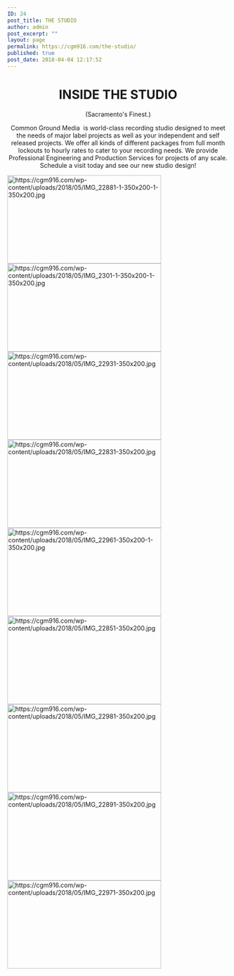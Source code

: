 ```yaml
---
ID: 24
post_title: THE STUDIO
author: admin
post_excerpt: ""
layout: page
permalink: https://cgm916.com/the-studio/
published: true
post_date: 2018-04-04 12:17:52
---
```

<h1 style="text-align: center;">INSIDE THE STUDIO</h1>
<p style="text-align: center;">(Sacramento's Finest.)</p>
<p style="text-align: center;">Common Ground Media  is world-class recording studio designed to meet the needs of major label projects as well as your independent and self released projects. We offer all kinds of different packages from full month lockouts to hourly rates to cater to your recording needs. We provide Professional Engineering and Production Services for projects of any scale. Schedule a visit today and see our new studio design!</p>
 <a href="_self" target="_blank" ><img src="https://cgm916.com/wp-content/uploads/2018/05/IMG_22881-1-350x200-1-350x200.jpg" alt="https://cgm916.com/wp-content/uploads/2018/05/IMG_22881-1-350x200-1-350x200.jpg" width="350" height="200" /></a>
 <img src="https://cgm916.com/wp-content/uploads/2018/05/IMG_2301-1-350x200-1-350x200.jpg" alt="https://cgm916.com/wp-content/uploads/2018/05/IMG_2301-1-350x200-1-350x200.jpg" width="350" height="200" />
 <img src="https://cgm916.com/wp-content/uploads/2018/05/IMG_22931-350x200.jpg" alt="https://cgm916.com/wp-content/uploads/2018/05/IMG_22931-350x200.jpg" width="350" height="200" />
 <img src="https://cgm916.com/wp-content/uploads/2018/05/IMG_22831-350x200.jpg" alt="https://cgm916.com/wp-content/uploads/2018/05/IMG_22831-350x200.jpg" width="350" height="200" />
 <img src="https://cgm916.com/wp-content/uploads/2018/05/IMG_22961-350x200-1-350x200.jpg" alt="https://cgm916.com/wp-content/uploads/2018/05/IMG_22961-350x200-1-350x200.jpg" width="350" height="200" />
 <img src="https://cgm916.com/wp-content/uploads/2018/05/IMG_22851-350x200.jpg" alt="https://cgm916.com/wp-content/uploads/2018/05/IMG_22851-350x200.jpg" width="350" height="200" />
 <img src="https://cgm916.com/wp-content/uploads/2018/05/IMG_22981-350x200.jpg" alt="https://cgm916.com/wp-content/uploads/2018/05/IMG_22981-350x200.jpg" width="350" height="200" />
 <img src="https://cgm916.com/wp-content/uploads/2018/05/IMG_22891-350x200.jpg" alt="https://cgm916.com/wp-content/uploads/2018/05/IMG_22891-350x200.jpg" width="350" height="200" />
 <img src="https://cgm916.com/wp-content/uploads/2018/05/IMG_22971-350x200.jpg" alt="https://cgm916.com/wp-content/uploads/2018/05/IMG_22971-350x200.jpg" width="350" height="200" />

<!-- b9a75cdbf8d7c810fa6a5aba8dcd3f9f -->